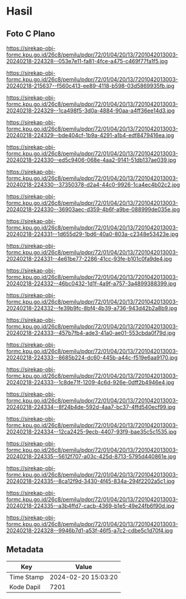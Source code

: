 # Hasil

## Foto C Plano

https://sirekap-obj-formc.kpu.go.id/26c8/pemilu/pdpr/72/01/04/20/13/7201042013003-20240218-224328--053e7e11-fa81-4fce-a475-c469f77fa1f5.jpg

https://sirekap-obj-formc.kpu.go.id/26c8/pemilu/pdpr/72/01/04/20/13/7201042013003-20240218-215637--f560c413-ee89-4118-b598-03d5869935fb.jpg

https://sirekap-obj-formc.kpu.go.id/26c8/pemilu/pdpr/72/01/04/20/13/7201042013003-20240218-224329--1ca498f5-3d0a-4884-90aa-a4ff36ee14d3.jpg

https://sirekap-obj-formc.kpu.go.id/26c8/pemilu/pdpr/72/01/04/20/13/7201042013003-20240218-224329--bde404cf-1b9a-4291-a1b4-edf8479416ea.jpg

https://sirekap-obj-formc.kpu.go.id/26c8/pemilu/pdpr/72/01/04/20/13/7201042013003-20240218-224330--ed5c9406-068e-4aa2-9141-51db137ae039.jpg

https://sirekap-obj-formc.kpu.go.id/26c8/pemilu/pdpr/72/01/04/20/13/7201042013003-20240218-224330--37350378-d2a4-44c0-9926-1ca4ec4b02c2.jpg

https://sirekap-obj-formc.kpu.go.id/26c8/pemilu/pdpr/72/01/04/20/13/7201042013003-20240218-224330--36903aec-d359-4b6f-a9be-088999de035e.jpg

https://sirekap-obj-formc.kpu.go.id/26c8/pemilu/pdpr/72/01/04/20/13/7201042013003-20240218-224331--1d655d29-1bd6-40a0-803a-c2348e53423e.jpg

https://sirekap-obj-formc.kpu.go.id/26c8/pemilu/pdpr/72/01/04/20/13/7201042013003-20240218-224331--4e61be77-2286-41cc-93fe-b101c0fa9de4.jpg

https://sirekap-obj-formc.kpu.go.id/26c8/pemilu/pdpr/72/01/04/20/13/7201042013003-20240218-224332--46bc0432-1d1f-4a9f-a757-3a4899388399.jpg

https://sirekap-obj-formc.kpu.go.id/26c8/pemilu/pdpr/72/01/04/20/13/7201042013003-20240218-224332--fe39b9fc-8bf4-4b39-a736-943d42b2a8b9.jpg

https://sirekap-obj-formc.kpu.go.id/26c8/pemilu/pdpr/72/01/04/20/13/7201042013003-20240218-224333--457b7fb4-ade3-41a0-ae01-553cbda0f79d.jpg

https://sirekap-obj-formc.kpu.go.id/26c8/pemilu/pdpr/72/01/04/20/13/7201042013003-20240218-224333--8685b224-dc60-445b-a44c-f519e6aa9170.jpg

https://sirekap-obj-formc.kpu.go.id/26c8/pemilu/pdpr/72/01/04/20/13/7201042013003-20240218-224333--1c8de71f-1209-4c6d-926e-0dff2b4946e4.jpg

https://sirekap-obj-formc.kpu.go.id/26c8/pemilu/pdpr/72/01/04/20/13/7201042013003-20240218-224334--8f24b4de-592d-4aa7-bc37-4ffd540ecf99.jpg

https://sirekap-obj-formc.kpu.go.id/26c8/pemilu/pdpr/72/01/04/20/13/7201042013003-20240218-224334--12ca2425-9ecb-4407-93f9-bae35c5c1535.jpg

https://sirekap-obj-formc.kpu.go.id/26c8/pemilu/pdpr/72/01/04/20/13/7201042013003-20240218-224335--5612f707-a03c-425d-8713-5795d440861e.jpg

https://sirekap-obj-formc.kpu.go.id/26c8/pemilu/pdpr/72/01/04/20/13/7201042013003-20240218-224335--8ca12f9d-3430-4f45-834a-294f2202a5c1.jpg

https://sirekap-obj-formc.kpu.go.id/26c8/pemilu/pdpr/72/01/04/20/13/7201042013003-20240218-224335--a3b4ffd7-cacb-4369-b1e5-49e24fb6f90d.jpg

https://sirekap-obj-formc.kpu.go.id/26c8/pemilu/pdpr/72/01/04/20/13/7201042013003-20240218-224328--9946b7d1-a53f-46f5-a7c2-cdbe5c1d70f4.jpg


## Metadata

| Key        | Value               |
| ---------- | ------------------- |
| Time Stamp | 2024-02-20 15:03:20 |
| Kode Dapil | 7201                |



